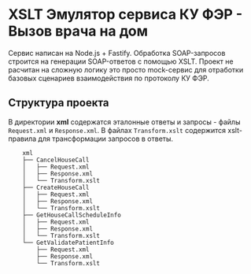 # XSLT Эмулятор сервиса КУ ФЭР - Вызов врача на дом

Сервис написан на Node.js + Fastify. Обработка SOAP-запросов строится на генерации SOAP-ответов с помощью XSLT. Проект не расчитан на сложную логику это просто mock-сервис для отработки базовых сценариев взаимодействия по протоколу КУ ФЭР.

## Структура проекта
В директории **xml** содержатся эталонные ответы и запросы - файлы ```Request.xml``` и ```Response.xml```. В файлах ```Transform.xslt``` содержится xslt-правила для трансформации запросов в ответы.

```text
    xml
    ├── CancelHouseCall
    │   ├── Request.xml
    │   ├── Response.xml
    │   └── Transform.xslt
    ├── CreateHouseCall
    │   ├── Request.xml
    │   ├── Response.xml
    │   └── Transform.xslt
    ├── GetHouseCallScheduleInfo
    │   ├── Request.xml
    │   ├── Response.xml
    │   └── Transform.xslt
    └── GetValidatePatientInfo
        ├── Request.xml
        ├── Response.xml
        └── Transform.xslt

```